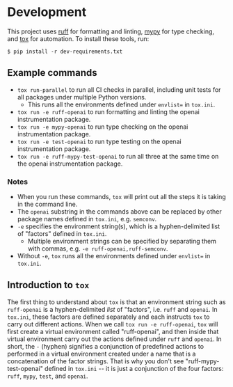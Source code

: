 # Development

This project uses [ruff](https://github.com/astral-sh/ruff) for formatting and linting, 
[mypy](https://github.com/python/mypy) for type checking, and [tox](https://github.com/tox-dev/tox) for 
automation. To install these tools, run:

```console
$ pip install -r dev-requirements.txt
```

## Example commands

- `tox run-parallel` to run all CI checks in parallel, including unit tests for all packages
under multiple Python versions.
  - This runs all the environments defined under `envlist=` in `tox.ini`.
- `tox run -e ruff-openai` to run formatting and linting the openai instrumentation package.
- `tox run -e mypy-openai` to run type checking on the openai instrumentation package.
- `tox run -e test-openai` to run type testing on the openai instrumentation package.
- `tox run -e ruff-mypy-test-openai` to run all three at the same time on the openai
instrumentation package.

### Notes
- When you run these commands, `tox` will print out all the steps it is taking in the command line.
- The `openai` substring in the commands above can be replaced by other package names defined in `tox.ini`, e.g.
`semconv`.
- `-e` specifies the environment string(s), which is a hyphen-delimited list of "factors" defined in `tox.ini`.
  - Multiple environment strings can be specified by separating them with commas, e.g. `-e ruff-openai,ruff-semconv`.
- Without `-e`, `tox` runs all the environments defined under `envlist=` in `tox.ini`.

## Introduction to `tox`

The first thing to understand about `tox` is that an environment string such as `ruff-openai` is a
hyphen-delimited _list_ of "factors", i.e. `ruff` and `openai`. In `tox.ini`, these factors are defined separately
and each instructs `tox` to carry out different actions. When we call `tox run -e ruff-openai`, `tox` will first 
create a virtual environment called "ruff-openai", and then inside that virtual environment carry out the 
actions defined under `ruff` and `openai`. In short, the `-` (hyphen) signifies a conjunction of predefined 
actions to performed in a virtual environment created under a name that is a concatenation of the factor strings.
That is why you don't see "ruff-mypy-test-openai" defined in `tox.ini` -- it is just a conjunction of the four 
factors: `ruff`, `mypy`, `test`, and `openai`.
